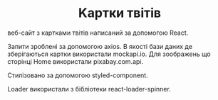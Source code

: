 <h1 align="center">Kартки твітів</h1>

<p>веб-сайт з картками твітів написаний за допомогою React.</p>
 <p>Запити зроблені за допомогою axios. В якості бази даних де зберігаються картки використали mockapi.io. Для зоображень що сторінці Home використали pixabay.com.api.</p> 
 <p>Стилізовано за допомогою styled-component.</p>
 <p> Loader використали з бібліотеки react-loader-spinner. </p>
